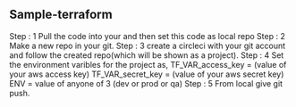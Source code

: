## Sample-terraform
Step : 1
Pull the code into your and then set this code as local repo
Step : 2
Make a new repo in your git.
Step : 3
create a circleci with your git account and follow the created repo(which will be shown as a project).
Step : 4
Set the environment varibles for the project as,
TF_VAR_access_key = (value of your aws access key)
TF_VAR_secret_key = (value of your aws secret key)
ENV = value of anyone of 3 (dev or prod or qa)
Step : 5 
From local give git push. 
